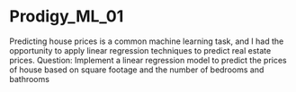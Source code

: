 # Prodigy_ML_01
Predicting house prices is a common machine learning task, and I had the opportunity to apply linear regression techniques to predict real estate prices.
Question: Implement a linear regression model to predict the prices of house based on square footage and the number of bedrooms and bathrooms
